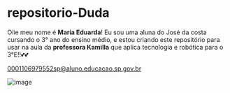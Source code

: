 # repositorio-Duda

Oiie meu nome é **Maria Eduarda**! Eu sou uma aluna do José da costa cursando o 3° ano do ensino médio, e estou criando este repositório para usar na aula da **professora Kamilla** que aplica tecnologia e robótica para o 3°E!!💕💕

0001106979552sp@aluno.educacao.sp.gov.br

![image](https://github.com/perauvamaca/repositorio-Duda/assets/171585668/60ef914d-b4f5-4cab-bfe6-003a6eb7742b)

